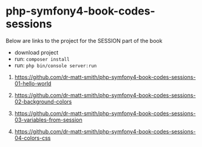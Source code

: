 # php-symfony4-book-codes-sessions


Below are links to the project for the SESSION part of the book

- download project
- run: `composer install`
- run: `php bin/console server:run`

1. https://github.com/dr-matt-smith/php-symfony4-book-codes-sessions-01-hello-world

2. https://github.com/dr-matt-smith/php-symfony4-book-codes-sessions-02-background-colors

3. https://github.com/dr-matt-smith/php-symfony4-book-codes-sessions-03-variables-from-session

4. https://github.com/dr-matt-smith/php-symfony4-book-codes-sessions-04-colors-css

